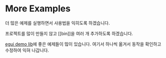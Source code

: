 # More Examples

더 많은 예제를 실행하면서 사용법을 익히도록 하겠습니다.&#x20;

프로젝트를 많이 만들지 않고 \[\[bin]]을 여러 개 추가하도록 하겠습니다.&#x20;

[egui demo lib](https://github.com/emilk/egui/blob/master/crates/egui\_demo\_lib/src/demo)에 좋은 예제들이 많이 있습니다. 여기서 하나씩 옮겨서 동작을 확인하고 수정하여 익혀 나갑니다.&#x20;
